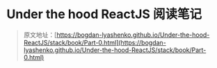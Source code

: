 # Under the hood ReactJS 阅读笔记

> 原文地址：[https://bogdan-lyashenko.github.io/Under-the-hood-ReactJS/stack/book/Part-0.html](https://bogdan-lyashenko.github.io/Under-the-hood-ReactJS/stack/book/Part-0.html)